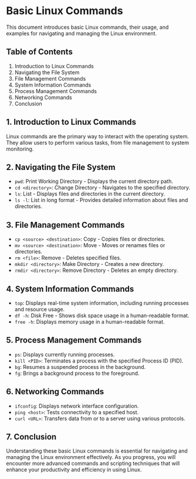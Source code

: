 # Basic Linux Commands

This document introduces basic Linux commands, their usage, and examples for navigating and managing the Linux environment.

## Table of Contents
1. Introduction to Linux Commands
2. Navigating the File System
3. File Management Commands
4. System Information Commands
5. Process Management Commands
6. Networking Commands
7. Conclusion

## 1. Introduction to Linux Commands
Linux commands are the primary way to interact with the operating system. They allow users to perform various tasks, from file management to system monitoring.

## 2. Navigating the File System
- `pwd`: Print Working Directory - Displays the current directory path.
- `cd <directory>`: Change Directory - Navigates to the specified directory.
- `ls`: List - Displays files and directories in the current directory.
- `ls -l`: List in long format - Provides detailed information about files and directories.

## 3. File Management Commands
- `cp <source> <destination>`: Copy - Copies files or directories.
- `mv <source> <destination>`: Move - Moves or renames files or directories.
- `rm <file>`: Remove - Deletes specified files.
- `mkdir <directory>`: Make Directory - Creates a new directory.
- `rmdir <directory>`: Remove Directory - Deletes an empty directory.

## 4. System Information Commands
- `top`: Displays real-time system information, including running processes and resource usage.
- `df -h`: Disk Free - Shows disk space usage in a human-readable format.
- `free -h`: Displays memory usage in a human-readable format.

## 5. Process Management Commands
- `ps`: Displays currently running processes.
- `kill <PID>`: Terminates a process with the specified Process ID (PID).
- `bg`: Resumes a suspended process in the background.
- `fg`: Brings a background process to the foreground.

## 6. Networking Commands
- `ifconfig`: Displays network interface configuration.
- `ping <host>`: Tests connectivity to a specified host.
- `curl <URL>`: Transfers data from or to a server using various protocols.

## 7. Conclusion
Understanding these basic Linux commands is essential for navigating and managing the Linux environment effectively. As you progress, you will encounter more advanced commands and scripting techniques that will enhance your productivity and efficiency in using Linux.